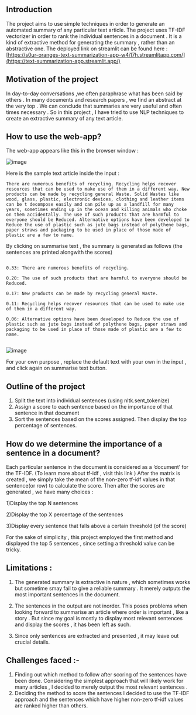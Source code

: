 ## Introduction
The project aims to use simple techniques in order to generate an automated summary of any particular text article.  The project uses TF-IDF vectorizer in order to rank the individual sentences in a document . It is a kind of extractive method for generating the summary , rather than an abstractive one. The deployed link on streamlit can be found here :
[https://s0ur-oranges-text-summarization-app-w4i17h.streamlitapp.com/](https://text-summarization-app.streamlit.app/)


## Motivation of the project
In day-to-day conversations ,we often paraphrase what has been said by others . In many documents and research papers , we find an abstract at the very top . We can conclude that summaries are very useful and often times necessary . So in this project , I have tried to use NLP techniques to create an extractive summary of any text article.

## How to use the web-app?

The web-app appears like this in the browser window :

![image](https://user-images.githubusercontent.com/91944643/183048673-1f033f87-422f-43ee-b23d-4cc656f55c9c.png)



Here is the sample text article inside the input :
```
There are numerous benefits of recycling. Recycling helps recover resources that can be used to make use of them in a different way. New products can be made by recycling general Waste. Solid Wastes like wood, glass, plastic, electronic devices, clothing and leather items can be t decompose easily and can pile up as a landfill for many years, sometimes ending up in the ocean and killing animals who choke on them accidentally. The use of such products that are harmful to everyone should be Reduced. Alternative options have been developed to Reduce the use of plastic such as jute bags instead of polythene bags, paper straws and packaging to be used in place of those made of plastic are a few to name.

```


By clicking on summarise text , the summary is generated as follows (the sentences are printed alongwith the scores) 

```

0.33: There are numerous benefits of recycling.

0.20: The use of such products that are harmful to everyone should be Reduced.

0.17: New products can be made by recycling general Waste.

0.11: Recycling helps recover resources that can be used to make use of them in a different way.

0.06: Alternative options have been developed to Reduce the use of plastic such as jute bags instead of polythene bags, paper straws and packaging to be used in place of those made of plastic are a few to name.


```





![image](https://user-images.githubusercontent.com/91944643/183048327-e6082b33-c776-4e02-b0d4-783163e70fea.png)



For your own purpose , replace the default text with your own in the input , and click again on summarise text button.

## Outline of the project
1) Split the text into individual sentences (using nltk.sent_tokenize)
2) Assign a score to each sentence based on the importance of that sentence in that document
3) Sort the sentences based on the scores assigned. Then display the top percentage of sentences.

## How do we determine the importance of a sentence in a document?

Each particular sentence in the document is considered as a ‘document’ for the TF-IDF. (To learn more about tf-idf , visit this link )
After the matrix is created  , we simply take the mean of the non-zero tf-idf values in that sentence(or row) to calculate the score.
Then  after the scores are generated , we have many choices :

1)Display the top N sentences 

2)Display the top X percentage of the sentences 

3)Display every sentence that falls above a certain threshold (of the score)

For the sake of simplicity , this project employed the first method and displayed the top 5 sentences , since setting a threshold value can be tricky.

## Limitations :
1) The generated summary is extractive in nature , which sometimes works but sometime smay fail to give a reliable summary . It merely outputs the most important sentences in the document. 

2) The sentences in the output are not inorder. This poses problems when looking forward to summarise an article where order is important , like a story . But since my goal is mostly to display most relevant sentences and display the scores , it has been left as such. 

3) Since only sentences are extracted and presented , it may leave out crucial details.

## Challenges faced :-
1) Finding out which method to follow after scoring of the sentences have been done. Considering the simplest approach that will likely work for many articles , I decided to merely output the most relevant sentences . 
2) Deciding the method to score the sentences 
I decided to use the TF-IDF approach and the sentences which have higher non-zero tf-idf values are ranked higher than others.


